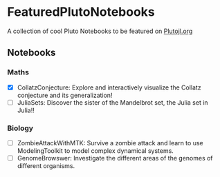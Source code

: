 # FeaturedPlutoNotebooks
A collection of cool Pluto Notebooks to be featured on [Plutojl.org](https://featured.plutojl.org/)

## Notebooks

### Maths

- [X] CollatzConjecture: Explore and interactively visualize the Collatz conjecture and its generalization!
- [ ]  JuliaSets: Discover the sister of the Mandelbrot set, the Julia set in Julia!!

### Biology 
- [ ] ZombieAttackWithMTK: Survive a zombie attack and learn to use ModelingToolkit to model complex dynamical systems.
- [ ] GenomeBrowswer: Investigate the different areas of the genomes of different organisms.
